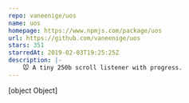 ```yaml
---
repo: vaneenige/uos
name: uos
homepage: https://www.npmjs.com/package/uos
url: https://github.com/vaneenige/uos
stars: 351
starredAt: 2019-02-03T19:25:25Z
description: |-
    🐭 A tiny 250b scroll listener with progress.
---
```


[object Object]
